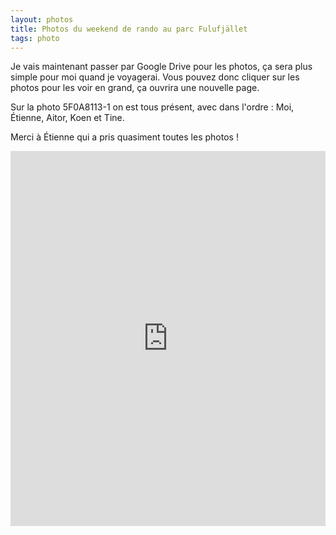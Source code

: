 ```yaml
---
layout: photos
title: Photos du weekend de rando au parc Fulufjället
tags: photo
---
```


Je vais maintenant passer par Google Drive pour les photos,
ça sera plus simple pour moi quand je voyagerai.
Vous pouvez donc cliquer sur les photos pour les voir en grand,
ça ouvrira une nouvelle page.

Sur la photo 5F0A8113-1 on est tous présent, avec dans l'ordre :
Moi, Étienne, Aitor, Koen et Tine.

Merci à Étienne qui a pris quasiment toutes les photos !

<iframe src="https://drive.google.com/embeddedfolderview?id=0BwlzJHbXHkEjMG9fZXhiSXU2ZVU#grid" style="width:100%; height:600px; border:0;"></iframe>
